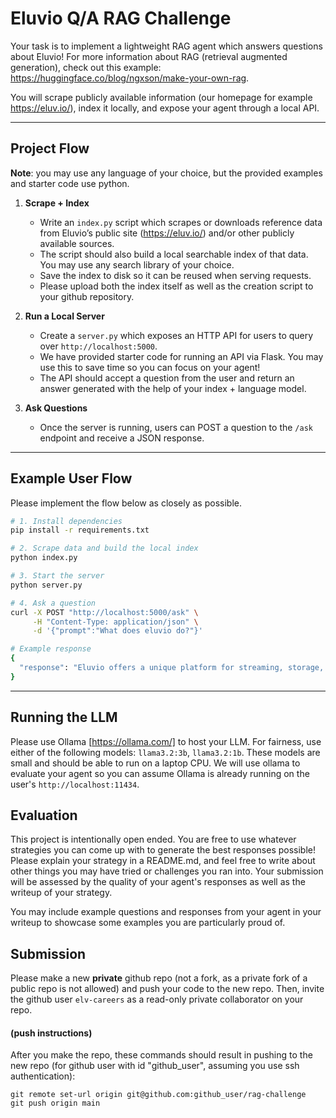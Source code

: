 # Eluvio Q/A RAG Challenge

Your task is to implement a lightweight RAG agent which answers questions about Eluvio! For more information about RAG (retrieval augmented generation), check out this example: https://huggingface.co/blog/ngxson/make-your-own-rag. 

You will scrape publicly available information (our homepage for example https://eluv.io/), index it locally, and expose your agent through a local API.

---

## Project Flow  

**Note**: you may use any language of your choice, but the provided examples and starter code use python. 

1. **Scrape + Index**  
   - Write an `index.py` script which scrapes or downloads reference data from Eluvio’s public site (https://eluv.io/) and/or other publicly available sources.  
   - The script should also build a local searchable index of that data. You may use any search library of your choice. 
   - Save the index to disk so it can be reused when serving requests.
   - Please upload both the index itself as well as the creation script to your github repository.

2. **Run a Local Server**  
   - Create a `server.py` which exposes an HTTP API for users to query over `http://localhost:5000`.
   - We have provided starter code for running an API via Flask. You may use this to save time so you can focus on your agent!
   - The API should accept a question from the user and return an answer generated with the help of your index + language model.

3. **Ask Questions**  
   - Once the server is running, users can POST a question to the `/ask` endpoint and receive a JSON response.

---

## Example User Flow

Please implement the flow below as closely as possible.

```bash
# 1. Install dependencies
pip install -r requirements.txt

# 2. Scrape data and build the local index
python index.py

# 3. Start the server
python server.py

# 4. Ask a question
curl -X POST "http://localhost:5000/ask" \
     -H "Content-Type: application/json" \
     -d '{"prompt":"What does eluvio do?"}'

# Example response
{
  "response": "Eluvio offers a unique platform for streaming, storage, and distribution of video over the internet that is simpler and more cost effective than traditional pipelines."
}
```

---

## Running the LLM

Please use Ollama [https://ollama.com/] to host your LLM. For fairness, use either of the following models: `llama3.2:3b`, `llama3.2:1b`. These models are small and should be able to run on a laptop CPU. We will use ollama to evaluate your agent so you can assume Ollama is already running on the user's `http://localhost:11434`.

## Evaluation

This project is intentionally open ended. You are free to use whatever strategies you can come up with to generate the best responses possible! Please explain your strategy in a README.md, and feel free to write about other things you may have tried or challenges you ran into. Your submission will be assessed by the quality of your agent's responses as well as the writeup of your strategy.

You may include example questions and responses from your agent in your writeup to showcase some examples you are particularly proud of.

## Submission

Please make a new **private** github repo (not a fork, as a private fork of a public repo is not allowed) and push your code to the new repo.  Then, invite the github user `elv-careers` as a read-only private collaborator on your repo.

#### (push instructions)

After you make the repo, these commands should result in pushing to the new repo (for github user with id "github_user", assuming you use ssh authentication):

    git remote set-url origin git@github.com:github_user/rag-challenge
    git push origin main
